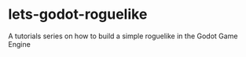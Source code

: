 # lets-godot-roguelike
A tutorials series on how to build a simple roguelike in the Godot Game Engine
